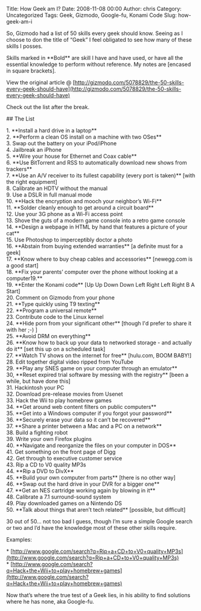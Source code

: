 Title: How Geek am I?
Date: 2008-11-08 00:00
Author: chris
Category: Uncategorized
Tags: Geek, Gizmodo, Google-fu, Konami Code
Slug: how-geek-am-i

So, Gizmodo had a list of 50 skills every geek should know. Seeing as I
choose to don the title of “Geek” I feel obligated to see how many of
these skills I posses.

Skills marked in \*\*Bold\*\* are skill I have and have used, or have
all the essential knowledge to perform without reference. My notes are
[encased in square brackets].

View the original article @
[http://gizmodo.com/5078829/the-50-skills-every-geek-should-have](http://gizmodo.com/5078829/the-50-skills-every-geek-should-have)

Check out the list after the break.  
<!--more-->

\#\# The List

​1. \*\*Install a hard drive in a laptop\*\*  
2. \*\*Perform a clean OS install on a machine with two OSes\*\*  
3. Swap out the battery on your iPod/iPhone  
4. Jailbreak an iPhone  
5. \*\*Wire your house for Ethernet and Coax cable\*\*  
6. \*\*Use BitTorrent and RSS to automatically download new shows from
trackers\*\*  
7. \*\*Use an A/V receiver to its fullest capability (every port is
taken)\*\* [with the right equipment]  
8. Calibrate an HDTV without the manual  
9. Use a DSLR in full manual mode  
10. \*\*Hack the encryption and mooch your neighbor’s Wi-Fi\*\*  
11. \*\*Solder cleanly enough to get around a circuit board\*\*  
12. Use your 3G phone as a Wi-Fi access point  
13. Shove the guts of a modern game console into a retro game console  
14. \*\*Design a webpage in HTML by hand that features a picture of
your cat\*\*  
15. Use Photoshop to imperceptibly doctor a photo  
16. \*\*Abstain from buying extended warranties\*\* [a definite must
for a geek]  
17. \*\*Know where to buy cheap cables and accessories\*\* [newegg.com
is a good start]  
18. \*\*Fix your parents’ computer over the phone without looking at a
computer19.\*\*  
19. \*\*Enter the Konami code\*\* [Up Up Down Down Left Right Left
Right B A Start]  
20. Comment on Gizmodo from your phone  
21. \*\*Type quickly using T9 texting\*\*  
22. \*\*Program a universal remote\*\*  
23. Contribute code to the Linux kernel  
24. \*\*Hide porn from your significant other\*\* [though I'd prefer to
share it with her ;-) ]  
25. \*\*Avoid DRM on everything\*\*  
26. \*\*Know how to back up your data to networked storage - and
actually do it\*\* [set this up on a scheduled task]  
27. \*\*Watch TV shows on the internet for free\*\* [hulu.com, BOOM
BABY!]  
28. Edit together digital video ripped from YouTube  
29. \*\*Play any SNES game on your computer through an emulator\*\*  
30, \*\*Reset expired trial software by messing with the registry\*\*
[been a while, but have done this]  
31. Hackintosh your PC  
32. Download pre-release movies from Usenet  
33. Hack the Wii to play homebrew games  
34. \*\*Get around web content filters on public computers\*\*  
35. \*\*Get into a Windows computer if you forgot your password\*\*  
36. \*\*Securely erase your data so it can’t be recovered\*\*  
37. \*\*Share a printer between a Mac and a PC on a network\*\*  
38. Build a fighting robot  
39. Write your own Firefox plugins  
40. \*\*Navigate and reorganize the files on your computer in DOS\*\*  
41. Get something on the front page of Digg  
42. Get through to executive customer service  
43. Rip a CD to V0 quality MP3s  
44. \*\*Rip a DVD to DivX\*\*  
45. \*\*Build your own computer from parts\*\* [there is no other way]  
46. \*\*Swap out the hard drive in your DVR for a bigger one\*\*  
47. \*\*Get an NES cartridge working again by blowing in it\*\*  
48. Calibrate a 7.1 surround-sound system  
49. Play downloaded games on a Nintendo DS  
50. \*\*Talk about things that aren’t tech related\*\* [possible, but
difficult]

30 out of 50… not too bad I guess, though I’m sure a simple Google
search or two and I’d have the knowledge most of these other skills
require.

Examples:

\*
[http://www.google.com/search?q=Rip+a+CD+to+V0+quality+MP3s](http://www.google.com/search?q=Rip+a+CD+to+V0+quality+MP3s)  
\*
[http://www.google.com/search?q=Hack+the+Wii+to+play+homebrew+games](http://www.google.com/search?q=Hack+the+Wii+to+play+homebrew+games)

Now that’s where the true test of a Geek lies, in his ability to find
solutions where he has none, aka Google-fu.
